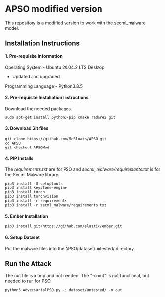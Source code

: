 # APSO modified version
This repository is a modified version to work with the secml_malware model.

## Installation Instructions
#### 1. Pre-requisite Information
Operating System - Ubuntu 20.04.2 LTS Desktop
- Updated and upgraded

Programming Language - Python3.8.5

#### 2. Pre-requisite Installation Instructions
Download the needed packages.
```
sudo apt-get install python3-pip cmake radare2 git
```

#### 3. Download Git files
```
git clone https://github.com/McSloats/APSO.git
cd APSO
git checkout APSOMod
```

#### 4. PIP Installs
The *requirements.txt* are for PSO and *secml_malware/requirements.txt* is for the Secml Malware library.
```
pip3 install -U setuptools
pip3 install keystone-engine
pip3 install torch
pip3 install torchvision
pip3 install -r requirements
pip3 install -r secml_malware/requirements.txt
```

#### 5. Ember Installation
```
pip3 install git+https://github.com/elastic/ember.git
```

#### 6. Setup Dataset
Put the malware files into the APSO/dataset/untested/ directory.

## Run the Attack
The out file is a tmp and not needed. The "-o out" is not functional, but needed to run for PSO.
```
python3 AdversarialPSO.py -i dataset/untested/ -o out
```
